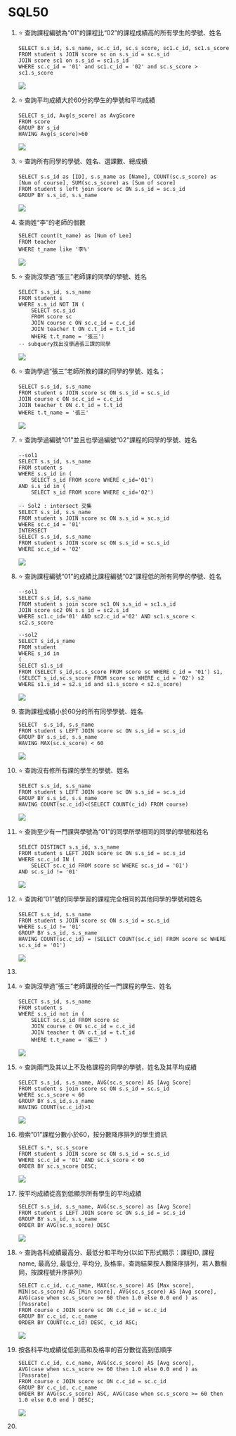 # SQL50

1. :star: 查詢課程編號為“01”的課程比“02”的課程成績高的所有學生的學號、姓名
    ```sql=
    SELECT s.s_id, s.s_name, sc.c_id, sc.s_score, sc1.c_id, sc1.s_score
    FROM student s JOIN score sc on s.s_id = sc.s_id
    JOIN score sc1 on s.s_id = sc1.s_id
    WHERE sc.c_id = '01' and sc1.c_id = '02' and sc.s_score > sc1.s_score
    ```
    ![](https://i.imgur.com/cYOnXTp.png)

2. :star: 查詢平均成績大於60分的學生的學號和平均成績
    ```sql=
    SELECT s_id, Avg(s_score) as AvgScore
    FROM score 
    GROUP BY s_id
    HAVING Avg(s_score)>60
    ```
    ![](https://i.imgur.com/GI0MvmC.png)

3. :star: 查詢所有同學的學號、姓名、選課數、總成績
    ```sql=
    SELECT s.s_id as [ID], s.s_name as [Name], COUNT(sc.s_score) as [Num of course], SUM(sc.s_score) as [Sum of score]
    FROM student s left join score sc ON s.s_id = sc.s_id
    GROUP BY s.s_id, s.s_name
    ```
    ![](https://i.imgur.com/OzeZzZh.png)

4. 查詢姓“李”的老師的個數
    ```sql=
    SELECT count(t_name) as [Num of Lee]
    FROM teacher
    WHERE t_name like '李%'
    ```
    ![](https://i.imgur.com/2sk2UZF.png)

5. :star: 查詢沒學過“張三”老師課的同學的學號、姓名
    ```sql=
    SELECT s.s_id, s.s_name
    FROM student s 
    WHERE s.s_id NOT IN (
        SELECT sc.s_id
        FROM score sc 
        JOIN course c ON sc.c_id = c.c_id
        JOIN teacher t ON c.t_id = t.t_id
        WHERE t.t_name = '張三')
    -- subquery找出沒學過張三課的同學
    ```
    ![](https://i.imgur.com/5QeF15w.png)

6. :star: 查詢學過“張三”老師所教的課的同學的學號、姓名；
    ```sql=
    SELECT s.s_id, s.s_name
    FROM student s JOIN score sc ON s.s_id = sc.s_id 
    JOIN course c ON sc.c_id = c.c_id
    JOIN teacher t ON c.t_id = t.t_id
    WHERE t.t_name = '張三'
    ```
    ![](https://i.imgur.com/WHlTQ1O.png)

7. :star: 查詢學過編號“01”並且也學過編號“02”課程的同學的學號、姓名
    ```sql=
    --sol1
    SELECT s.s_id, s.s_name
    FROM student s 
    WHERE s.s_id in (
        SELECT s_id FROM score WHERE c_id='01')
    AND s.s_id in (
        SELECT s_id FROM score WHERE c_id='02')

    -- Sol2 : intersect 交集
    SELECT s.s_id, s.s_name
    FROM student s JOIN score sc ON s.s_id = sc.s_id
    WHERE sc.c_id = '01'
    INTERSECT
    SELECT s.s_id, s.s_name
    FROM student s JOIN score sc ON s.s_id = sc.s_id
    WHERE sc.c_id = '02'
    ```
    ![](https://i.imgur.com/y3O6dxW.png)

8. :star: 查詢課程編號“01”的成績比課程編號“02”課程低的所有同學的學號、姓名
    ```sql=
    --sol1
    SELECT s.s_id, s.s_name
    FROM student s join score sc1 ON s.s_id = sc1.s_id
    JOIN score sc2 ON s.s_id = sc2.s_id
    WHERE sc1.c_id='01' AND sc2.c_id ='02' AND sc1.s_score < sc2.s_score

    --sol2
    SELECT s_id,s_name 
    FROM student 
    WHERE s_id in
    (
    SELECT s1.s_id 
    FROM (SELECT s_id,sc.s_score FROM score sc WHERE c_id = '01') s1,
    (SELECT s_id,sc.s_score FROM score sc WHERE c_id = '02') s2
    WHERE s1.s_id = s2.s_id and s1.s_score < s2.s_score)
    ```
    ![](https://i.imgur.com/jfyEVdv.png)

9. 查詢課程成績小於60分的所有同學學號、姓名
    ```sql=
    SELECT  s.s_id, s.s_name
    FROM student s LEFT JOIN score sc ON s.s_id = sc.s_id
    GROUP BY s.s_id, s.s_name
    HAVING MAX(sc.s_score) < 60
    ```
    ![](https://i.imgur.com/50Gp14u.png)
    
10. :star: 查詢沒有修所有課的學生的學號、姓名
    ```sql=
    SELECT s.s_id, s.s_name
    FROM student s LEFT JOIN score sc ON s.s_id = sc.s_id
    GROUP BY s.s_id, s.s_name
    HAVING COUNT(sc.c_id)<(SELECT COUNT(c_id) FROM course)
    ```
    ![](https://i.imgur.com/r586YnO.png)

11. :star: 查詢至少有一門課與學號為“01”的同學所學相同的同學的學號和姓名
    ```sql=
    SELECT DISTINCT s.s_id, s.s_name
    FROM student s LEFT JOIN score sc ON s.s_id = sc.s_id
    WHERE sc.c_id IN (
        SELECT sc.c_id FROM score sc WHERE sc.s_id = '01')
    AND sc.s_id != '01'
    ```
    ![](https://i.imgur.com/C1EeRfo.png)
    
12. :star: 查詢和”01”號的同學學習的課程完全相同的其他同學的學號和姓名
    ```sql=
    SELECT s.s_id, s.s_name
    FROM student s JOIN score sc ON s.s_id = sc.s_id
    WHERE s.s_id != '01'
    GROUP BY s.s_id, s.s_name
    HAVING COUNT(sc.c_id) = (SELECT COUNT(sc.c_id) FROM score sc WHERE sc.s_id = '01')
    ```
    ![](https://i.imgur.com/Wmtjwxp.png)
13. 
14. :star: 查詢沒學過”張三”老師講授的任一門課程的學生、姓名
    ```sql=
    SELECT s.s_id, s.s_name
    FROM student s 
    WHERE s.s_id not in (
        SELECT sc.s_id FROM score sc 
        JOIN course c ON sc.c_id = c.c_id
        JOIN teacher t ON c.t_id = t.t_id
        WHERE t.t_name = '張三' )
    ```
    ![](https://i.imgur.com/BRIk8t1.png)

15. :star: 查詢兩門及其以上不及格課程的同學的學號，姓名及其平均成績
    ```sql=
    SELECT s.s_id, s.s_name, AVG(sc.s_score) AS [Avg Score]
    FROM student s join score sc ON s.s_id = sc.s_id
    WHERE sc.s_score < 60
    GROUP BY s.s_id,s.s_name
    HAVING COUNT(sc.c_id)>1
    ```
    ![](https://i.imgur.com/nhNnrsU.png)

16. 檢索”01”課程分數小於60，按分數降序排列的學生資訊
    ```sql=
    SELECT s.*, sc.s_score
    FROM student s JOIN score sc ON s.s_id = sc.s_id
    WHERE sc.c_id = '01' AND sc.s_score < 60
    ORDER BY sc.s_score DESC;
    ```
    ![](https://i.imgur.com/OJtwUKQ.png)

17. 按平均成績從高到低顯示所有學生的平均成績
    ```sql=
    SELECT s.s_id, s.s_name, AVG(sc.s_score) as [Avg Score]
    FROM student s LEFT JOIN score sc ON s.s_id = sc.s_id
    GROUP BY s.s_id, s.s_name
    ORDER BY AVG(sc.s_score) DESC
    ```
    ![](https://i.imgur.com/V0h8uMs.png)

18. :star: 查詢各科成績最高分、最低分和平均分(以如下形式顯示：課程ID, 課程name, 最高分, 最低分, 平均分, 及格率，查詢結果按人數降序排列，若人數相同，按課程號升序排列)
    ```sql=
    SELECT c.c_id, c.c_name, MAX(sc.s_score) AS [Max score], MIN(sc.s_score) AS [Min score], AVG(sc.s_score) AS [Avg score],
    AVG(case when sc.s_score >= 60 then 1.0 else 0.0 end ) as [Passrate]
    FROM course c JOIN score sc ON c.c_id = sc.c_id
    GROUP BY c.c_id, c.c_name
    ORDER BY COUNT(c.c_id) DESC, c_id ASC;
    ```
    ![](https://i.imgur.com/mpvYGLi.png)

19. 按各科平均成績從低到高和及格率的百分數從高到低順序
    ```sql=
    SELECT c.c_id, c.c_name, AVG(sc.s_score) AS [Avg score],
    AVG(case when sc.s_score >= 60 then 1.0 else 0.0 end ) as [Passrate]
    FROM course c JOIN score sc ON c.c_id = sc.c_id
    GROUP BY c.c_id, c.c_name
    ORDER BY AVG(sc.s_score) ASC, AVG(case when sc.s_score >= 60 then 1.0 else 0.0 end ) DESC;
    ```
    ![](https://i.imgur.com/xhAealR.png)

20. 
